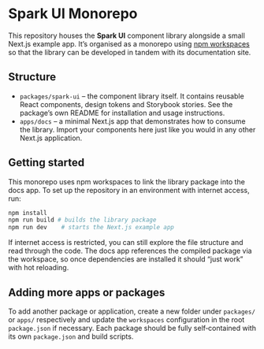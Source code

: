 # Spark UI Monorepo

This repository houses the **Spark UI** component library alongside a small Next.js example app.  It’s organised as a monorepo using [npm workspaces](https://docs.npmjs.com/cli/v9/using-npm/workspaces) so that the library can be developed in tandem with its documentation site.

## Structure

- `packages/spark-ui` – the component library itself.  It contains reusable React components, design tokens and Storybook stories.  See the package’s own README for installation and usage instructions.
- `apps/docs` – a minimal Next.js app that demonstrates how to consume the library.  Import your components here just like you would in any other Next.js application.

## Getting started

This monorepo uses npm workspaces to link the library package into the docs app.  To set up the repository in an environment with internet access, run:

```bash
npm install
npm run build # builds the library package
npm run dev    # starts the Next.js example app
```

If internet access is restricted, you can still explore the file structure and read through the code.  The docs app references the compiled package via the workspace, so once dependencies are installed it should “just work” with hot reloading.

## Adding more apps or packages

To add another package or application, create a new folder under `packages/` or `apps/` respectively and update the `workspaces` configuration in the root `package.json` if necessary.  Each package should be fully self‑contained with its own `package.json` and build scripts.